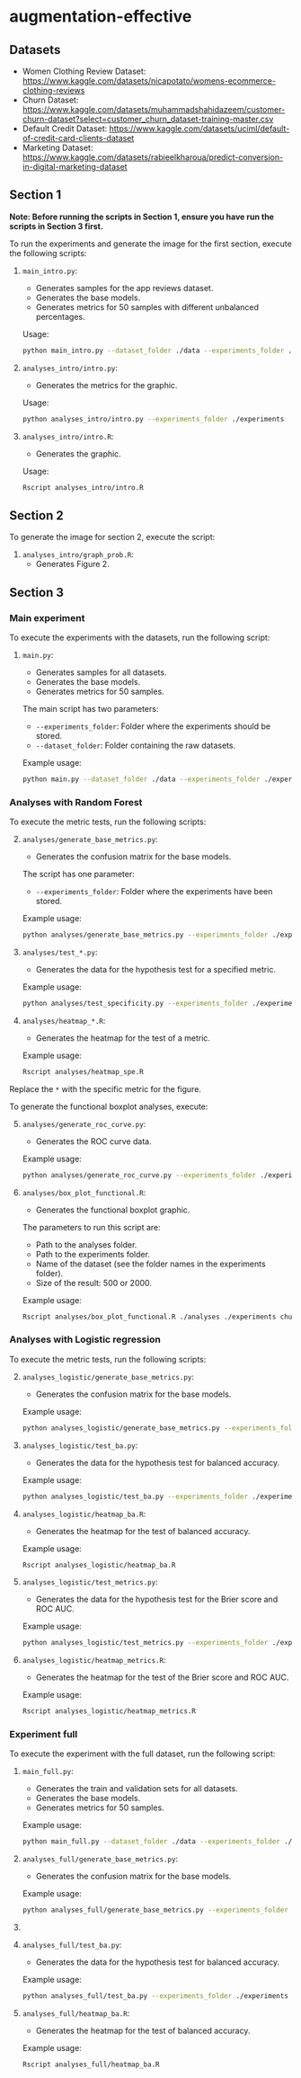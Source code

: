 # augmentation-effective

## Datasets
* Women Clothing Review Dataset: https://www.kaggle.com/datasets/nicapotato/womens-ecommerce-clothing-reviews
* Churn Dataset: https://www.kaggle.com/datasets/muhammadshahidazeem/customer-churn-dataset?select=customer_churn_dataset-training-master.csv
* Default Credit Dataset: https://www.kaggle.com/datasets/uciml/default-of-credit-card-clients-dataset
* Marketing Dataset: https://www.kaggle.com/datasets/rabieelkharoua/predict-conversion-in-digital-marketing-dataset

## Section 1

**Note: Before running the scripts in Section 1, ensure you have run the scripts in Section 3 first.**


To run the experiments and generate the image for the first section, execute the following scripts:

1. `main_intro.py`: 
    * Generates samples for the app reviews dataset.
    * Generates the base models.
    * Generates metrics for 50 samples with different unbalanced percentages.

    Usage:
    ```sh
    python main_intro.py --dataset_folder ./data --experiments_folder ./experiments
    ```

2. `analyses_intro/intro.py`:
    * Generates the metrics for the graphic.

    Usage:
    ```sh
    python analyses_intro/intro.py --experiments_folder ./experiments
    ```

3. `analyses_intro/intro.R`:
    * Generates the graphic.

    Usage:
    ```sh
    Rscript analyses_intro/intro.R
    ```

## Section 2
To generate the image for section 2, execute the script:

1. `analyses_intro/graph_prob.R`:
    * Generates Figure 2.

## Section 3
### Main experiment
To execute the experiments with the datasets, run the following script:

1. `main.py`:
    * Generates samples for all datasets.
    * Generates the base models.
    * Generates metrics for 50 samples.

    The main script has two parameters:
    * `--experiments_folder`: Folder where the experiments should be stored.
    * `--dataset_folder`: Folder containing the raw datasets.

    Example usage:

    ```sh
    python main.py --dataset_folder ./data --experiments_folder ./experiments
    ```

### Analyses with Random Forest
To execute the metric tests, run the following scripts:

2. `analyses/generate_base_metrics.py`:
    * Generates the confusion matrix for the base models.

    The script has one parameter:
    * `--experiments_folder`: Folder where the experiments have been stored.

    Example usage:

    ```sh
    python analyses/generate_base_metrics.py --experiments_folder ./experiments
    ```

3. `analyses/test_*.py`:
    * Generates the data for the hypothesis test for a specified metric.

    Example usage:

    ```sh
    python analyses/test_specificity.py --experiments_folder ./experiments
    ```
    
4. `analyses/heatmap_*.R`:
    * Generates the heatmap for the test of a metric.

    Example usage:

    ```sh
    Rscript analyses/heatmap_spe.R
    ```

Replace the `*` with the specific metric for the figure.

To generate the functional boxplot analyses, execute:

5. `analyses/generate_roc_curve.py`:
    * Generates the ROC curve data.

    Example usage:

    ```sh
    python analyses/generate_roc_curve.py --experiments_folder ./experiments
    ```

6. `analyses/box_plot_functional.R`:
    * Generates the functional boxplot graphic.

    The parameters to run this script are:
    * Path to the analyses folder.
    * Path to the experiments folder.
    * Name of the dataset (see the folder names in the experiments folder).
    * Size of the result: 500 or 2000.

    Example usage:

    ```sh
    Rscript analyses/box_plot_functional.R ./analyses ./experiments churn 500
    ```

### Analyses with Logistic regression
To execute the metric tests, run the following scripts:

2. `analyses_logistic/generate_base_metrics.py`:
    * Generates the confusion matrix for the base models.

    Example usage:

    ```sh
    python analyses_logistic/generate_base_metrics.py --experiments_folder ./experiments
    ```

3. `analyses_logistic/test_ba.py`:
    * Generates the data for the hypothesis test for balanced accuracy.

    Example usage:

    ```sh
    python analyses_logistic/test_ba.py --experiments_folder ./experiments
    ```

4. `analyses_logistic/heatmap_ba.R`:
    * Generates the heatmap for the test of balanced accuracy.

    Example usage:

    ```sh
    Rscript analyses_logistic/heatmap_ba.R
    ```

5. `analyses_logistic/test_metrics.py`:
    * Generates the data for the hypothesis test for the Brier score and ROC AUC.

    Example usage:

    ```sh
    python analyses_logistic/test_metrics.py --experiments_folder ./experiments
    ```

6. `analyses_logistic/heatmap_metrics.R`:
    * Generates the heatmap for the test of the Brier score and ROC AUC.

    Example usage:

    ```sh
    Rscript analyses_logistic/heatmap_metrics.R
    ```

### Experiment full
To execute the experiment with the full dataset, run the following script:

1. `main_full.py`:
    * Generates the train and validation sets for all datasets.
    * Generates the base models.
    * Generates metrics for 50 samples.

    Example usage:

    ```sh
    python main_full.py --dataset_folder ./data --experiments_folder ./experiments
    ```

2. `analyses_full/generate_base_metrics.py`:
    * Generates the confusion matrix for the base models.

    Example usage:

    ```sh
    python analyses_full/generate_base_metrics.py --experiments_folder ./experiments
    ```

3. 
3. `analyses_full/test_ba.py`:
    * Generates the data for the hypothesis test for balanced accuracy.

    Example usage:

    ```sh
    python analyses_full/test_ba.py --experiments_folder ./experiments
    ```

4. `analyses_full/heatmap_ba.R`:
    * Generates the heatmap for the test of balanced accuracy.

    Example usage:

    ```sh
    Rscript analyses_full/heatmap_ba.R
    ```
